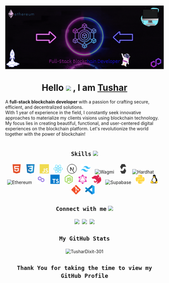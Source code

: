 ![MasterHead](https://github.com/TusharDixit-301/TusharDixit-301/blob/main/assests/Black%20Neon%20Modern%20Gaming%20Twitch%20Banner.gif)

<h1 align = center> <b>Hello</b>  <img src = "https://raw.githubusercontent.com/MartinHeinz/MartinHeinz/master/wave.gif" width = 50px> , I am <a href = "https://tushardixit.vercel.app/" target="_blank"> Tushar</a> </h1>



A **full-stack blockchain developer** with a passion for crafting secure, efficient, and decentralized solutions.<br> With 1 year of experience in the field, I constantly seek innovative approaches to materialize my clients visions using blockchain technology.<br> My focus lies in creating beautiful, functional, and user-centered digital experiences on the blockchain platform. Let's revolutionize the world together with the power of blockchain!





<h2 align = center>
  
  **`Skills`**  <img src = "https://media2.giphy.com/media/QssGEmpkyEOhBCb7e1/giphy.gif?cid=ecf05e47a0n3gi1bfqntqmob8g9aid1oyj2wr3ds3mg700bl&rid=giphy.gif"  style="margin-top:15px;" width = 30px> </h2>

<p align="center">
  <a> <img alt="HTML" width="30px" style="padding-right:10px;" src="https://github.com/devicons/devicon/blob/v2.15.1/icons/html5/html5-plain.svg"/> </a> 
  <a> <img alt="CSS" width="30px" style="padding-right:10px;" src="https://github.com/devicons/devicon/blob/v2.15.1/icons/css3/css3-original.svg"/> </a>
  <a> <img alt="JavaScript" width="30px" style="padding-right:10px;" src="https://github.com/devicons/devicon/blob/v2.15.1/icons/javascript/javascript-plain.svg"/> </a> 
  <a> <img alt="React" width="30px" style="padding-right:10px;" src="https://github.com/devicons/devicon/blob/v2.15.1/icons/react/react-original.svg"/> </a> 
  <a> <img alt="NextJs" width="30px" style="padding-right:10px;" src="https://github.com/devicons/devicon/blob/v2.15.1/icons/nextjs/nextjs-line.svg"/> </a> 
  <a> <img alt="Tailwind CSS" width="30px" style="padding-right:10px;" src="https://github.com/devicons/devicon/blob/v2.15.1/icons/tailwindcss/tailwindcss-plain.svg"/> </a> 
  <a> <img alt="Wagmi" width="30px" style="padding-right:10px;" src="https://assets-global.website-files.com/6364e65656ab107e465325d2/637e6c001c60c5e2d8078d8c_wOdHswYe73lnRqkKuJDsSLgwRkQ9Kt831G_9nSGTEFw.png"/> </a>
  <a> <img alt="Solidity" width="30px" style="padding-right:10px;" src="https://github.com/devicons/devicon/blob/v2.15.1/icons/solidity/solidity-plain.svg"/> </a>
  <a> <img alt="Hardhat" width="30px" style="padding-right:10px;" src="https://seeklogo.com/images/H/hardhat-logo-888739EBB4-seeklogo.com.png"/> </a>
  <a> <img alt="Ethereum" width="30px" style="padding-right:10px;" src="https://cdn.iconscout.com/icon/free/png-512/free-ethereum-10-645903.png?f=avif&w=256"/> </a>
  <a> <img alt="Polygon" width="30px" style="padding-right:10px;" src="https://github.com/devicons/devicon/blob/v2.15.1/icons/polygon/polygon-original.svg"/> </a>
  <a> <img alt="TypeScript" width="30px" style="padding-right:10px;" src="https://github.com/devicons/devicon/blob/v2.15.1/icons/typescript/typescript-plain.svg"/> </a> 
  <a> <img alt="NodeJs" width="30px" style="padding-right:10px;" src="https://github.com/devicons/devicon/blob/v2.15.1/icons/nodejs/nodejs-plain.svg"/> </a>
  <a> <img alt="GraphQl" width="30px" style="padding-right:10px;" src="https://github.com/devicons/devicon/blob/v2.15.1/icons/graphql/graphql-plain.svg"/> </a> 
  <a> <img alt="NestJs" width="30px" style="padding-right:10px;" src="https://github.com/devicons/devicon/blob/v2.15.1/icons/nestjs/nestjs-plain.svg"/> </a> 
  <a> <img alt="Supabase" width="30px" style="padding-right:10px;" src="https://d2eip9sf3oo6c2.cloudfront.net/tags/images/000/001/299/square_480/supabase-logo-icon_1.png"/> </a> 
  <a> <img alt="Python" width="30px" style="padding-right:10px;" src="https://github.com/devicons/devicon/blob/v2.15.1/icons/python/python-plain.svg"/> </a> 
  <a> <img alt="Linux" width="30px" style="padding-right:10px;" src="https://github.com/devicons/devicon/blob/v2.15.1/icons/linux/linux-original.svg"/> </a> 
  <a> <img alt="Git" width="30px" style="padding-right:10px;" src="https://github.com/devicons/devicon/blob/v2.15.1/icons/git/git-plain.svg"/> </a> 
  <a> <img alt="VsCode" width="30px" style="padding-right:10px;" src="https://github.com/devicons/devicon/blob/v2.15.1/icons/vscode/vscode-original.svg"/> </a> 
</p>

<!--media  -->
<h2 align=center>
  
  **`Connect with me`** <img src='https://raw.githubusercontent.com/ShahriarShafin/ShahriarShafin/main/Assets/handshake.gif' width="70px"> </h2>
<p align=center>
<a href = 'https://www.linkedin.com/in/tushar-dixit301'> <img width = '26px' src="https://raw.githubusercontent.com/rahulbanerjee26/githubAboutMeGenerator/main/icons/linked-in-alt.svg"/></a>&nbsp
<a href = 'https://twitter.com/tushardixit371'> <img width = '26px' src="https://raw.githubusercontent.com/rahulbanerjee26/githubAboutMeGenerator/main/icons/twitter.svg"/></a>&nbsp 
<a href = 'https://github.com/TusharDixit-301'> <img width = '26px' src="https://raw.githubusercontent.com/rahulbanerjee26/githubAboutMeGenerator/main/icons/github.svg"/></a> 
</p>
<div>
<h2 align = center>

**`My GitHub Stats`** </h2>

<!--<div align=center ><img  src="https://github-readme-stats.vercel.app/api?username=TusharDixit-301&show_icons=true&locale=en&theme=chartreuse-dark" alt="TusharDixit-301" /> </div> -->

<div align=center><img  src="https://github-readme-streak-stats.herokuapp.com/?user=TusharDixit-301&theme=chartreuse-dark" alt="TusharDixit-301" />
</div>
<!-- <div align=center><img src="https://github.com/TusharDixit-301/TusharDixit-301/blob/main/assests/giphy.gif" ></div> -->

<h2 align = center > 
  
  **`Thank You for taking the time to view my GitHub Profile`**
  
  </h2>
